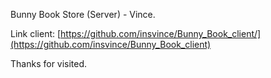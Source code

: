 Bunny Book Store (Server) - Vince.

Link client: [https://github.com/insvince/Bunny_Book_client/](https://github.com/insvince/Bunny_Book_client)

Thanks for visited.
